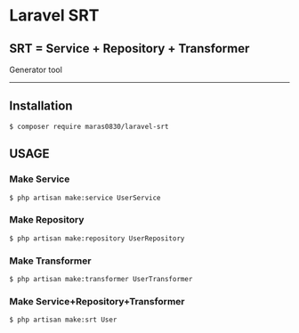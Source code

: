 # Laravel SRT

## SRT = Service + Repository + Transformer
Generator tool

---

## Installation

```shell
$ composer require maras0830/laravel-srt
```

## USAGE

### Make Service
```
$ php artisan make:service UserService
```

### Make Repository
```
$ php artisan make:repository UserRepository
```

### Make Transformer
```
$ php artisan make:transformer UserTransformer
```

### Make Service+Repository+Transformer
```
$ php artisan make:srt User
```
